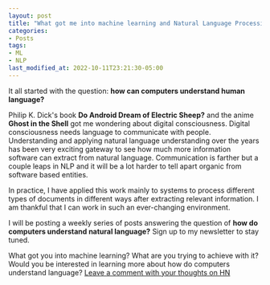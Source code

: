 ```yaml
---
layout: post
title: "What got me into machine learning and Natural Language Processing (NLP)?"
categories:
- Posts
tags:
- ML
- NLP
last_modified_at: 2022-10-11T23:21:30-05:00
---
```


It all started with the question: **how can computers understand human language?**

Philip K. Dick's book **Do Android Dream of Electric Sheep?** and the anime **Ghost in the Shell** got me wondering about digital consciousness. Digital consciousness needs language to communicate with people.
Understanding and applying natural language understanding over the years has been very exciting gateway to see how much more information software can extract from natural language. Communication is farther but a couple leaps in NLP and it will be a lot harder to tell apart organic from software based entities.

In practice, I have applied this work mainly to systems to process different types of documents in different ways after extracting relevant information. I am thankful that I can work in such an ever-changing environment.

I will be posting a weekly series of posts answering the question of **how do computers understand natural language?** Sign up to my newsletter to stay tuned.

What got you into machine learning? What are you trying to achieve with it? Would you be interested in learning more about how do computers understand language? [Leave a comment with your thoughts on HN](https://news.ycombinator.com/item?id=33169383) 